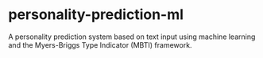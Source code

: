 # personality-prediction-ml
A personality prediction system based on text input using machine learning and the Myers-Briggs Type Indicator (MBTI) framework.
